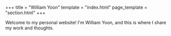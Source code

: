 +++
title = "William Yoon"
template = "index.html"
page_template = "section.html"
+++

Welcome to my personal website! I'm William Yoon, and this is where I share my work and thoughts. 